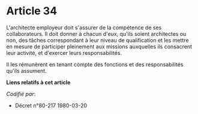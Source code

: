 # Article 34

L'architecte employeur doit s'assurer de la compétence de ses collaborateurs. Il doit donner à chacun d'eux, qu'ils soient
architectes ou non, des tâches correspondant à leur niveau de qualification et les mettre en mesure de participer pleinement
aux missions auxquelles ils consacrent leur activité, et d'exercer leurs responsabilités.

Il les rémunèrent en tenant compte des fonctions et des responsabilités qu'ils assument.

**Liens relatifs à cet article**

_Codifié par_:

  - Décret n°80-217 1980-03-20
